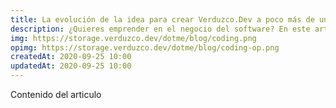 ```yaml
---
title: La evolución de la idea para crear Verduzco.Dev a poco más de un año y algunas lecciones.
description: ¿Quieres emprender en el negocio del software? En este artículo te cuento lo que yo he aprendido con Verduzco.Dev en poco más de un año.
img: https://storage.verduzco.dev/dotme/blog/coding.png
opimg: https://storage.verduzco.dev/dotme/blog/coding-op.png
createdAt: 2020-09-25 10:00
updatedAt: 2020-09-25 10:00
---
```


Contenido del articulo